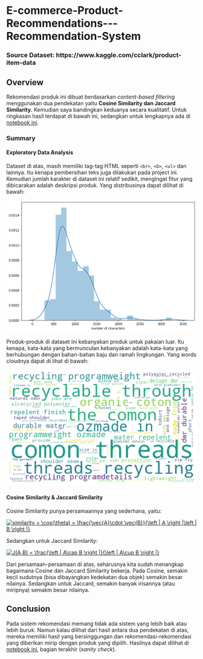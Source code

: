 # E-commerce-Product-Recommendations---Recommendation-System

<h3>Source Dataset: https://www.kaggle.com/cclark/product-item-data</h3>

## Overview

Rekomendasi produk ini dibuat berdasarkan <i>content-based filtering</i> menggunakan dua pendekatan yaitu <b>Cosine Similarity dan Jaccard Similarity.</b> Kemudian saya bandingkan keduanya secara kualitatif. Untuk ringkasan hasil terdapat di bawah ini, sedangkan untuk lengkapnya ada di [notebook ini](https://github.com/Stev-create/E-commerce-Product-Recommendations---Recommendation-System/blob/master/E-Commerce%20Product%20Recommendation.ipynb).

### Summary

#### Exploratory Data Analysis

Dataset di atas, masih memiliki tag-tag HTML seperti `<br>`, `<b>`, `<ul>` dan lainnya. Itu kenapa pembersihan teks juga dilakukan pada project ini. Kemudian jumlah karakter di dataset ini relatif sedikit, mengingat fitur yang dibicarakan adalah deskripsi produk. Yang distribusinya dapat dilihat di bawah:

![GitHub Logo](/images/1.png)

Produk-produk di dataset ini kebanyakan produk untuk pakaian luar. Itu kenapa, kata-kata yang bermunculan kebanyakan adalah kata-kata yang berhubungan dengan bahan-bahan baju dan ramah lingkungan. Yang words cloudnya dapat di lihat di bawah:

![GitHub Logo](/images/2.png)

#### Cosine Similarity & Jaccard Similarity

Cosine Similarity punya persamaannya yang sederhana, yaitu:

<a href="https://www.codecogs.com/eqnedit.php?latex=similarity&space;=&space;\cos(\theta)&space;=&space;\frac{\vec{A}\cdot&space;\vec{B}}{\left&space;|&space;A&space;\right&space;|\left&space;|&space;B&space;\right&space;|}" target="_blank"><img src="https://latex.codecogs.com/gif.latex?similarity&space;=&space;\cos(\theta)&space;=&space;\frac{\vec{A}\cdot&space;\vec{B}}{\left&space;|&space;A&space;\right&space;|\left&space;|&space;B&space;\right&space;|}" title="similarity = \cos(\theta) = \frac{\vec{A}\cdot \vec{B}}{\left | A \right |\left | B \right |}" /></a>
 
Sedangkan untuk Jaccard Similarity:

<a href="https://www.codecogs.com/eqnedit.php?latex=J(A,B)&space;=&space;\frac{\left&space;|&space;A\cap&space;B&space;\right&space;|}{\left&space;|&space;A\cup&space;B&space;\right&space;|}" target="_blank"><img src="https://latex.codecogs.com/gif.latex?J(A,B)&space;=&space;\frac{\left&space;|&space;A\cap&space;B&space;\right&space;|}{\left&space;|&space;A\cup&space;B&space;\right&space;|}" title="J(A,B) = \frac{\left | A\cap B \right |}{\left | A\cup B \right |}" /></a>

Dari persamaan-persamaan di atas, seharusnya kita sudah menangkap bagaimana Cosine dan Jaccard Similarity bekerja. Pada Cosine, semakin kecil sudutnya (bisa dibayangkan kedekatan dua objek) semakin besar nilainya. Sedangkan untuk Jaccard, semakin banyak irisannya (atau miripnya) semakin besar nilainya. 

## Conclusion

Pada sistem rekomendasi memang tidak ada sistem yang lebih baik atau lebih buruk. Namun kalau dilihat dari hasil antara dua pendekatan di atas, mereka memiliki hasil yang bersinggungan dan rekomendasi-rekomendasi yang diberikan mirip dengan produk yang dipilih. Hasilnya dapat dilihat di [notebook ini](https://github.com/Stev-create/E-commerce-Product-Recommendations---Recommendation-System/blob/master/E-Commerce%20Product%20Recommendation.ipynbm), bagian terakhir (<i>sanity check</i>).





